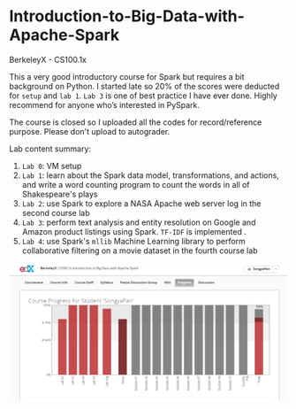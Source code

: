 # Introduction-to-Big-Data-with-Apache-Spark
BerkeleyX -  CS100.1x

This a very good introductory course for Spark but requires a bit background on Python. I started late so 20% of the scores were deducted for `setup` and `lab 1`. `Lab 3` is one of best practice I have ever done. Highly recommend for anyone who’s interested in PySpark.

The course is closed so I uploaded all the codes for record/reference purpose. Please don't upload to autograder.

Lab content summary:

1. `Lab 0`: VM setup
2. `Lab 1`: learn about the Spark data model, transformations, and actions, and write a word counting program to count the words in all of Shakespeare's plays
3. `Lab 2`: use Spark to explore a NASA Apache web server log in the second course lab 
4. `Lab 3`: perform text analysis and entity resolution on Google and Amazon product listings using Spark. `TF-IDF` is implemented .
5. `Lab 4`: use Spark's `mllib` Machine Learning library to perform collaborative filtering on a movie dataset in the fourth course lab 

![Course Certification](https://github.com/aygons/Introduction-to-Big-Data-with-Apache-Spark/blob/master/progress.PNG?raw=true")
